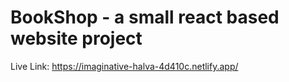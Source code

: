# BookShop - a small react based website project 

Live Link: https://imaginative-halva-4d410c.netlify.app/
